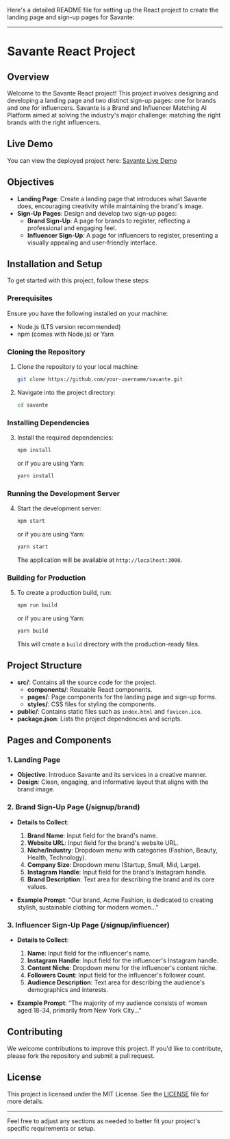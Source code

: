 Here's a detailed README file for setting up the React project to create the landing page and sign-up pages for Savante:

---

# Savante React Project

## Overview

Welcome to the Savante React project! This project involves designing and developing a landing page and two distinct sign-up pages: one for brands and one for influencers. Savante is a Brand and Influencer Matching AI Platform aimed at solving the industry's major challenge: matching the right brands with the right influencers.

## Live Demo

You can view the deployed project here: [Savante Live Demo](https://savante.netlify.app/)

## Objectives

- **Landing Page**: Create a landing page that introduces what Savante does, encouraging creativity while maintaining the brand's image.
- **Sign-Up Pages**: Design and develop two sign-up pages:
  - **Brand Sign-Up**: A page for brands to register, reflecting a professional and engaging feel.
  - **Influencer Sign-Up**: A page for influencers to register, presenting a visually appealing and user-friendly interface.

## Installation and Setup

To get started with this project, follow these steps:

### Prerequisites

Ensure you have the following installed on your machine:
- Node.js (LTS version recommended)
- npm (comes with Node.js) or Yarn

### Cloning the Repository

1. Clone the repository to your local machine:

    ```bash
    git clone https://github.com/your-username/savante.git
    ```

2. Navigate into the project directory:

    ```bash
    cd savante
    ```

### Installing Dependencies

3. Install the required dependencies:

    ```bash
    npm install
    ```

   or if you are using Yarn:

    ```bash
    yarn install
    ```

### Running the Development Server

4. Start the development server:

    ```bash
    npm start
    ```

   or if you are using Yarn:

    ```bash
    yarn start
    ```

   The application will be available at `http://localhost:3000`.

### Building for Production

5. To create a production build, run:

    ```bash
    npm run build
    ```

   or if you are using Yarn:

    ```bash
    yarn build
    ```

   This will create a `build` directory with the production-ready files.

## Project Structure

- **src/**: Contains all the source code for the project.
  - **components/**: Reusable React components.
  - **pages/**: Page components for the landing page and sign-up forms.
  - **styles/**: CSS files for styling the components.
- **public/**: Contains static files such as `index.html` and `favicon.ico`.
- **package.json**: Lists the project dependencies and scripts.

## Pages and Components

### 1. Landing Page

- **Objective**: Introduce Savante and its services in a creative manner.
- **Design**: Clean, engaging, and informative layout that aligns with the brand image.

### 2. Brand Sign-Up Page (/signup/brand)

- **Details to Collect**:
  1. **Brand Name**: Input field for the brand's name.
  2. **Website URL**: Input field for the brand's website URL.
  3. **Niche/Industry**: Dropdown menu with categories (Fashion, Beauty, Health, Technology).
  4. **Company Size**: Dropdown menu (Startup, Small, Mid, Large).
  5. **Instagram Handle**: Input field for the brand's Instagram handle.
  6. **Brand Description**: Text area for describing the brand and its core values.

- **Example Prompt**: "Our brand, Acme Fashion, is dedicated to creating stylish, sustainable clothing for modern women..."

### 3. Influencer Sign-Up Page (/signup/influencer)

- **Details to Collect**:
  1. **Name**: Input field for the influencer's name.
  2. **Instagram Handle**: Input field for the influencer's Instagram handle.
  3. **Content Niche**: Dropdown menu for the influencer's content niche.
  4. **Followers Count**: Input field for the influencer's follower count.
  5. **Audience Description**: Text area for describing the audience's demographics and interests.

- **Example Prompt**: "The majority of my audience consists of women aged 18-34, primarily from New York City..."


## Contributing

We welcome contributions to improve this project. If you'd like to contribute, please fork the repository and submit a pull request.

## License

This project is licensed under the MIT License. See the [LICENSE](LICENSE) file for more details.

---

Feel free to adjust any sections as needed to better fit your project's specific requirements or setup.
